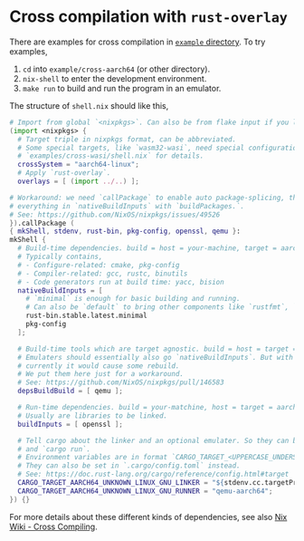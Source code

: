 # Cross compilation with `rust-overlay`

There are examples for cross compilation in [`example` directory](../examples).
To try examples,
1. `cd` into `example/cross-aarch64` (or other directory).
2. `nix-shell` to enter the development environment.
3. `make run` to build and run the program in an emulator.

The structure of `shell.nix` should like this,
```nix
# Import from global `<nixpkgs>`. Can also be from flake input if you like.
(import <nixpkgs> {
  # Target triple in nixpkgs format, can be abbreviated.
  # Some special targets, like `wasm32-wasi`, need special configurations here, check
  # `examples/cross-wasi/shell.nix` for details.
  crossSystem = "aarch64-linux";
  # Apply `rust-overlay`.
  overlays = [ (import ../..) ];

# Workaround: we need `callPackage` to enable auto package-splicing, thus we don't need to manually prefix
# everything in `nativeBuildInputs` with `buildPackages.`.
# See: https://github.com/NixOS/nixpkgs/issues/49526
}).callPackage (
{ mkShell, stdenv, rust-bin, pkg-config, openssl, qemu }:
mkShell {
  # Build-time dependencies. build = host = your-machine, target = aarch64
  # Typically contains,
  # - Configure-related: cmake, pkg-config
  # - Compiler-related: gcc, rustc, binutils
  # - Code generators run at build time: yacc, bision
  nativeBuildInputs = [
    # `minimal` is enough for basic building and running.
    # Can also be `default` to bring other components like `rustfmt`, `clippy`, and etc.
    rust-bin.stable.latest.minimal
    pkg-config
  ];

  # Build-time tools which are target agnostic. build = host = target = your-machine.
  # Emulaters should essentially also go `nativeBuildInputs`. But with some packaging issue,
  # currently it would cause some rebuild.
  # We put them here just for a workaround.
  # See: https://github.com/NixOS/nixpkgs/pull/146583
  depsBuildBuild = [ qemu ];

  # Run-time dependencies. build = your-matchine, host = target = aarch64
  # Usually are libraries to be linked.
  buildInputs = [ openssl ];

  # Tell cargo about the linker and an optional emulater. So they can be used in `cargo build`
  # and `cargo run`.
  # Environment variables are in format `CARGO_TARGET_<UPPERCASE_UNDERSCORE_RUST_TRIPLE>_LINKER`.
  # They can also be set in `.cargo/config.toml` instead.
  # See: https://doc.rust-lang.org/cargo/reference/config.html#target
  CARGO_TARGET_AARCH64_UNKNOWN_LINUX_GNU_LINKER = "${stdenv.cc.targetPrefix}cc";
  CARGO_TARGET_AARCH64_UNKNOWN_LINUX_GNU_RUNNER = "qemu-aarch64";
}) {}
```

For more details about these different kinds of dependencies,
see also [Nix Wiki - Cross Compiling](https://nixos.wiki/wiki/Cross_Compiling#How_to_specify_dependencies).
